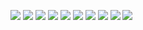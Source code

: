 ![](https://github.com/jorgedam96/flipbook/blob/main/img/Documentaci%C3%B3nFinal%20(22).jpg)
![](https://github.com/jorgedam96/flipbook/blob/main/img/Documentaci%C3%B3nFinal%20(23).jpg)
![](https://github.com/jorgedam96/flipbook/blob/main/img/Documentaci%C3%B3nFinal%20(24).jpg)
![](https://github.com/jorgedam96/flipbook/blob/main/img/Documentaci%C3%B3nFinal%20(25).jpg)
![](https://github.com/jorgedam96/flipbook/blob/main/img/Documentaci%C3%B3nFinal%20(26).jpg)
![](https://github.com/jorgedam96/flipbook/blob/main/img/Documentaci%C3%B3nFinal%20(27).jpg)
![](https://github.com/jorgedam96/flipbook/blob/main/img/Documentaci%C3%B3nFinal%20(28).jpg)
![](https://github.com/jorgedam96/flipbook/blob/main/img/Documentaci%C3%B3nFinal%20(29).jpg)
![](https://github.com/jorgedam96/flipbook/blob/main/img/Documentaci%C3%B3nFinal%20(30).jpg)
<img src="https://github.com/jorgedam96/flipbook/blob/main/img/Documentaci%C3%B3nFinal%20(22).jpg"/>
